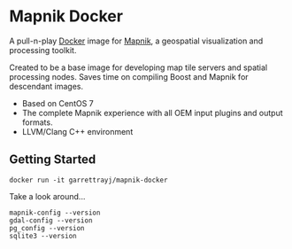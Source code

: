 Mapnik Docker
=============

A pull-n-play [Docker](https://www.docker.com/) image for [Mapnik](http://mapnik.org/),
a geospatial visualization and processing toolkit.

Created to be a base image for developing map tile servers and spatial processing nodes. 
Saves time on compiling Boost and Mapnik for descendant images.

* Based on CentOS 7
* The complete Mapnik experience with all OEM input plugins and output formats.
* LLVM/Clang C++ environment

Getting Started
---------------

    docker run -it garrettrayj/mapnik-docker

Take a look around...

    mapnik-config --version
    gdal-config --version
    pg_config --version
    sqlite3 --version
